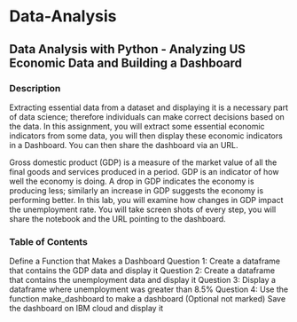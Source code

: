 # Data-Analysis
## Data Analysis with Python - Analyzing US Economic Data and Building a Dashboard

### Description
Extracting essential data from a dataset and displaying it is a necessary part of data science; therefore individuals can make correct decisions based on the data. In this assignment, you will extract some essential economic indicators from some data, you will then display these economic indicators in a Dashboard. You can then share the dashboard via an URL.

Gross domestic product (GDP) is a measure of the market value of all the final goods and services produced in a period. GDP is an indicator of how well the economy is doing. A drop in GDP indicates the economy is producing less; similarly an increase in GDP suggests the economy is performing better. In this lab, you will examine how changes in GDP impact the unemployment rate. You will take screen shots of every step, you will share the notebook and the URL pointing to the dashboard.

### Table of Contents
Define a Function that Makes a Dashboard
Question 1: Create a dataframe that contains the GDP data and display it
Question 2: Create a dataframe that contains the unemployment data and display it
Question 3: Display a dataframe where unemployment was greater than 8.5%
Question 4: Use the function make_dashboard to make a dashboard
(Optional not marked) Save the dashboard on IBM cloud and display it
